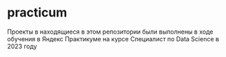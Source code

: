 # practicum
Проекты в находящиеся в этом репозитории были выполнены в ходе обучения в Яндекс Практикуме на курсе Специалист по Data Science в 2023 году
